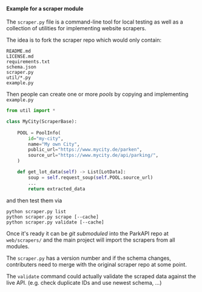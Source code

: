 #### Example for a scraper module

The `scraper.py` file is a command-line tool for local testing as well
as a collection of utilities for implementing
website scrapers.

The idea is to fork the scraper repo which would only contain:
    
    README.md
    LICENSE.md
    requirements.txt
    schema.json
    scraper.py
    util/*.py
    example.py 
    
    
Then people can create one or more *pools* by copying and implementing `example.py` 

```python
from util import *

class MyCity(ScraperBase):
    
    POOL = PoolInfo(
        id="my-city",
        name="My own City",
        public_url="https://www.mycity.de/parken",
        source_url="https://www.mycity.de/api/parking/",
    )

    def get_lot_data(self) -> List[LotData]:
        soup = self.request_soup(self.POOL.source_url)
        ...
        return extracted_data
```

and then test them via

```
python scraper.py list
python scraper.py scrape [--cache]
python scraper.py validate [--cache]
```

Once it's ready it can be *git submoduled* into the ParkAPI repo at `web/scrapers/`
and the main project will import the scrapers from all modules.

The `scraper.py` has a version number and if the schema changes, contributers 
need to merge with the original scraper repo at some point.

The `validate` command could actually validate the scraped data against the live API.
(e.g. check duplicate IDs and use newest schema, ...)

